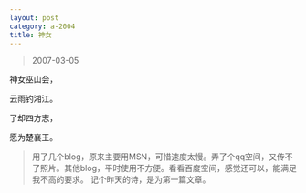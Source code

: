 ```yaml
---
layout: post
category: a-2004
title: 神女
---
```


> 2007-03-05

神女巫山会，

云雨钓湘江。

了却四方志，

愿为楚襄王。

> 用了几个blog，原来主要用MSN，可惜速度太慢。弄了个qq空间，又传不了照片。其他blog，平时使用不方便。看看百度空间，感觉还可以，能满足我不高的要求。
> 记个昨天的诗，是为第一篇文章。